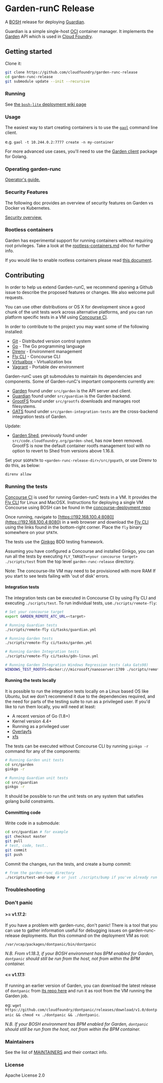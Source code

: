# Garden-runC Release

A [BOSH](http://docs.cloudfoundry.org/bosh/) release for deploying
[Guardian](https://github.com/cloudfoundry/guardian).

Guardian is a simple single-host [OCI](https://opencontainers.org/) container
manager. It implements the [Garden](https://github.com/cloudfoundry/garden/)
API which is used in [Cloud Foundry](https://www.cloudfoundry.org/).

## Getting started

Clone it:

```bash
git clone https://github.com/cloudfoundry/garden-runc-release
cd garden-runc-release
git submodule update --init --recursive
```

### Running

See [the `bosh-lite` deployment wiki
page](https://github.com/cloudfoundry/garden-runc-release/wiki/Creating-sandbox-environments-for-debugging#local-bosh-lite-deployment)

### Usage

The easiest way to start creating containers is to use the
[`gaol`](https://github.com/contraband/gaol) command line client.

e.g. `gaol -t 10.244.0.2:7777 create -n my-container`

For more advanced use cases, you'll need to use the [Garden
client](https://godoc.org/code.cloudfoundry.org/garden#Client)
package for Golang.

### Operating garden-runc

[Operator's guide.](docs/opsguide.md)

### Security Features

The following doc provides an overview of security features on Garden vs Docker vs Kubernetes.

[Security overview.](docs/security-overview.md)

### Rootless containers

Garden has experimental support for running containers without requiring root
privileges. Take a look at the
[rootless-containers.md](docs/articles/rootless-containers.md) doc for further info.

If you would like to enable rootless containers please read [this
document](docs/enabling-rootless-containers.md).

## Contributing

In order to help us extend Garden-runC, we recommend opening a Github issue to
describe the proposed features or changes. We also welcome pull requests.

You can use other distributions or OS X for development since a good chunk of
the unit tests work across alternative platforms, and you can run platform
specific tests in a VM using [Concourse CI](https://concourse.ci/).

In order to contribute to the project you may want some of the following installed:

- [Git](https://git-scm.com/) - Distributed version control system
- [Go](https://golang.org/doc/install#install) - The Go programming
  language
- [Direnv](https://github.com/direnv/direnv) - Environment management
- [Fly CLI](https://github.com/concourse/fly) - Concourse CLI
- [Virtualbox](https://www.virtualbox.org/) - Virtualization box
- [Vagrant](https://www.vagrantup.com/) - Portable dev environment

Garden-runC uses git submodules to maintain its dependencies and components.
Some of Garden-runC's important components currently are:

- [Garden](https://github.com/cloudfoundry/garden) found under
  `src/garden` is the API server and client.
- [Guardian](https://github.com/cloudfoundry/guardian) found under
  `src/guardian` is the Garden backend.
- [GrootFS](https://github.com/cloudfoundry/grootfs) found under
  `src/grootfs` downloads and manages
  root filesystems.
- [GATS](https://github.com/cloudfoundry/garden-integration-tests)
  found under `src/garden-integration-tests`
  are the cross-backend integration tests of Garden.

Update:

- [Garden Shed](https://github.com/cloudfoundry/garden-shed), previously found under
  `src/code.cloudfoundry.org/garden-shed`, has now been removed. GrootFS is now the default container
  rootfs management tool with no option to revert to Shed from versions above 1.16.8.

Set your `$GOPATH` to `<garden-runc-release-dir>/src/gopath`, or use Direnv to do this, as
below:

```bash
direnv allow
```

### Running the tests

[Concourse CI](https://concourse-ci.org/) is used for running Garden-runC tests
in a VM. It provides the [Fly CLI](https://github.com/concourse/fly) for
Linux and MacOSX. Instructions for deploying a single VM Concourse using BOSH
can be found in the [concourse-deployment repo](https://github.com/concourse/concourse-deployment)

Once running, navigate to [https://192.168.100.4:8080](https://192.168.100.4:8080) in a web browser
and download the [Fly CLI](https://concourse-ci.org/download.html) using the links found in
the bottom-right corner. Place the `fly` binary somewhere on your `$PATH`.

The tests use the [Ginkgo](https://onsi.github.io/ginkgo/) BDD testing
framework.

Assuming you have configured a Concourse and installed Ginkgo, you can run all
the tests by executing `FLY_TARGET=<your concourse target> ./scripts/test` from the top level `garden-runc-release` directory.

Note: The concourse-lite VM may need to be provisioned with more RAM
If you start to see tests failing with 'out of disk' errors.

#### Integration tests

The integration tests can be executed in Concourse CI by using Fly CLI and
executing `./scripts/test`.
To run individual tests, use`./scripts/remote-fly`:

```bash
# Set your concourse target
export GARDEN_REMOTE_ATC_URL=<target>

# Running Guardian tests
./scripts/remote-fly ci/tasks/guardian.yml

# Running Garden tests
./scripts/remote-fly ci/tasks/garden.yml

# Running Garden Integration tests
./scripts/remote-fly ci/tasks/gdn-linux.yml

# Running Garden Integration Windows Regression tests (aka Gats98)
WINDOWS_TEST_ROOTFS=docker:///microsoft/nanoserver:1709 ./scripts/remote-fly ci/tasks/gdn-linux.yml
```

#### Running the tests locally

It is possible to run the integration tests locally on a Linux based OS like Ubuntu, but we don't recommend it
due to the dependencies required, and the need for parts of the testing suite to run as a privileged user.
If you'd like to run them locally, you will need at least:

- A recent version of Go (1.8+)
- Kernel version 4.4+
- Running as a privileged user
- [Overlayfs](https://www.kernel.org/doc/Documentation/filesystems/overlayfs.txt)
- [xfs](http://xfs.org)

The tests can be executed without Concourse CLI by running `ginkgo -r`
command for any of the components:

```bash
# Running Garden unit tests
cd src/garden
ginkgo -r

# Running Guardian unit tests
cd src/guardian
ginkgo -r
```

It should be possible to run the unit tests on any system that satisfies golang build constraints.

#### Committing code

Write code in a submodule:

```bash
cd src/guardian # for example
git checkout master
git pull
# test, code, test..
git commit
git push
```

Commit the changes, run the tests, and create a bump commit:

```bash
# from the garden-runc directory
./scripts/test-and-bump # or just ./scripts/bump if you've already run the tests
```

### Troubleshooting

### Don't panic

#### >= v1.17.2:

If you have a problem with garden-runc, don't panic! There is a tool that you can
use to gather information useful for debugging issues on garden-runc-release
deployments. Run this command on the deployment VM as root:

`/var/vcap/packages/dontpanic/bin/dontpanic`

_N.B. From v1.18.3, if your BOSH environment has BPM enabled for Garden, `dontpanic` should still be run from
the host, not from within the BPM container._

#### <= v1.17.1:

If running an earlier version of Garden, you can download the latest release of `dontpanic` from [its repo here](https://github.com/cloudfoundry/dontpanic/releases) and run it as root
from the VM running the Garden job.

eg: `wget https://github.com/cloudfoundry/dontpanic/releases/download/v1.0/dontpanic && chmod +x ./dontpanic && ./dontpanic`.

_N.B. If your BOSH environment has BPM enabled for Garden, `dontpanic` should still be run from
the host, not from within the BPM container._

### Maintainers

See the list of [MAINTAINERS](docs/maintainers.md) and their contact info.

### License

Apache License 2.0
